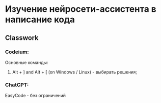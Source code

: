 # Изучение нейросети-ассистента в написание кода
## Classwork
### Codeium:
Основные команды:

1. Alt + ] and Alt + [ (on Windows / Linux) - выбирать решения;

### ChatGPT:
EasyCode - без ограничений